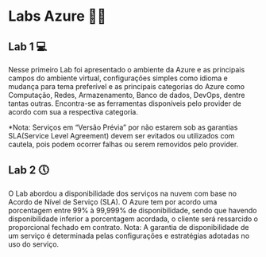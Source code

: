 # Labs Azure 🔵🔬

## Lab 1 💻
Nesse primeiro Lab foi apresentado o ambiente da Azure e as principais campos do ambiente virtual, configurações simples como idioma e mudança para tema preferível e as principais categorias do Azure como Computação, Redes, Armazenamento, Banco de dados, DevOps, dentre tantas outras. Encontra-se as ferramentas disponíveis pelo provider de acordo com sua a respectiva categoria. 

*Nota: Serviços em “Versão Prévia” por não estarem sob as garantias SLA(Service Level Agreement) devem ser evitados ou utilizados com cautela, pois podem ocorrer falhas ou serem removidos pelo provider.

## Lab 2 🕔
O Lab abordou a disponibilidade dos serviços na nuvem com base no Acordo de Nível de Serviço (SLA). O Azure tem por acordo uma porcentagem entre 99% à 99,999% de disponibilidade, sendo que havendo disponibilidade inferior a porcentagem acordada, o cliente será ressarcido o proporcional fechado em contrato.
Nota: A garantia de disponibilidade de um serviço é determinada pelas configurações e estratégias adotadas no uso do serviço.
